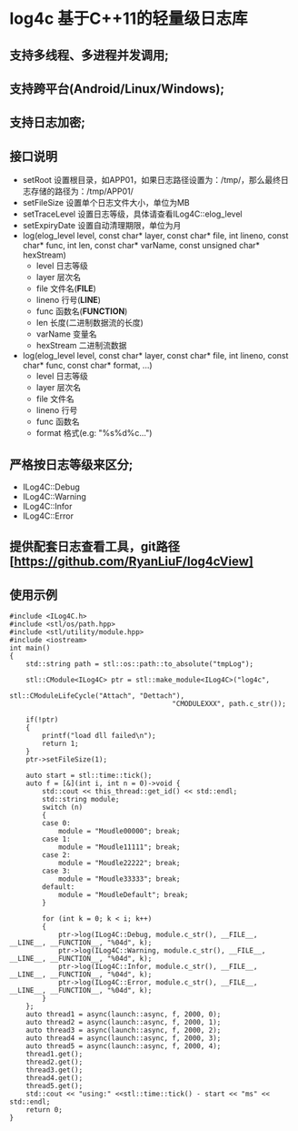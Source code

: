 # log4c 基于C++11的轻量级日志库
 ## 支持多线程、多进程并发调用;
 ## 支持跨平台(Android/Linux/Windows);
 ## 支持日志加密;
 ## 接口说明
 + setRoot 设置根目录，如APP01，如果日志路径设置为：/tmp/，那么最终日志存储的路径为：/tmp/APP01/
 + setFileSize 设置单个日志文件大小，单位为MB
 + setTraceLevel 设置日志等级，具体请查看ILog4C::elog_level
 + setExpiryDate 设置自动清理期限，单位为月
 + log(elog_level level, const char* layer, const char* file, int lineno, const char* func, int len, const char*    varName, const unsigned char* hexStream)
    + level  日志等级
    + layer  层次名
    + file   文件名(__FILE__)
    + lineno 行号(__LINE__)
    + func 函数名(__FUNCTION__)
    + len 长度(二进制数据流的长度)
    + varName 变量名
    + hexStream 二进制流数据
 + log(elog_level level, const char* layer, const char* file, int lineno, const char* func, const char* format,     ...)
    + level  日志等级
    + layer  层次名
    + file   文件名
    + lineno 行号
    + func 函数名
    + format 格式(e.g: "%s%d%c...")
 ## 严格按日志等级来区分;
 + ILog4C::Debug
 + ILog4C::Warning
 + ILog4C::Infor
 + ILog4C::Error
 ## 提供配套日志查看工具，git路径 [https://github.com/RyanLiuF/log4cView]
 ## 使用示例
    #include <ILog4C.h>
    #include <stl/os/path.hpp>
    #include <stl/utility/module.hpp>
    #include <iostream>
    int main()
    {
        std::string path = stl::os::path::to_absolute("tmpLog");

        stl::CModule<ILog4C> ptr = stl::make_module<ILog4C>("log4c", 
                                            stl::CModuleLifeCycle("Attach", "Dettach"), 
                                            "CMODULEXXX", path.c_str());

        if(!ptr)
        {
            printf("load dll failed\n");
            return 1;
        }
        ptr->setFileSize(1);

        auto start = stl::time::tick();
        auto f = [&](int i, int n = 0)->void {
            std::cout << this_thread::get_id() << std::endl;
            std::string module;
            switch (n)
            {
            case 0:
                module = "Moudle00000"; break;
            case 1:
                module = "Moudle11111"; break;
            case 2:
                module = "Moudle22222"; break;
            case 3:
                module = "Moudle33333"; break;
            default:
                module = "MoudleDefault"; break;
            }

            for (int k = 0; k < i; k++)
            {
                ptr->log(ILog4C::Debug, module.c_str(), __FILE__, __LINE__, __FUNCTION__, "%04d", k);
                ptr->log(ILog4C::Warning, module.c_str(), __FILE__, __LINE__, __FUNCTION__, "%04d", k);
                ptr->log(ILog4C::Infor, module.c_str(), __FILE__, __LINE__, __FUNCTION__, "%04d", k);
                ptr->log(ILog4C::Error, module.c_str(), __FILE__, __LINE__, __FUNCTION__, "%04d", k);
            }
        };
        auto thread1 = async(launch::async, f, 2000, 0);
        auto thread2 = async(launch::async, f, 2000, 1);
        auto thread3 = async(launch::async, f, 2000, 2);
        auto thread4 = async(launch::async, f, 2000, 3);
        auto thread5 = async(launch::async, f, 2000, 4);
        thread1.get();
 	    thread2.get();
        thread3.get();
        thread4.get();
        thread5.get();
        std::cout << "using:" <<stl::time::tick() - start << "ms" << std::endl;
        return 0;
    }